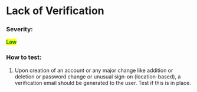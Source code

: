 # Lack of Verification

### Severity:&#x20;

<mark style="color:green;">**Low**</mark>

### How to test:

1. Upon creation of an account or any major change like addition or deletion or password change or unusual sign-on (location-based), a verification email should be generated to the user. Test if this is in place.
